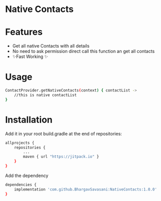 # Native Contacts


**Features**
=============
* Get all native Contacts with all details
* No need to ask permission direct call this function an get all contacts
* ✨Fast Working ✨

**Usage**
=============
```sh
ContactProvider.getNativeContacts(context) { contactList ->
    //this is native contactList
}
```

**Installation**
=============
Add it in your root build.gradle at the end of repositories:

```sh
allprojects {
    repositories {
        ...
        maven { url "https://jitpack.io" }
    }
}
```

Add the dependency
```sh
dependencies {
    implementation 'com.github.BhargavSavasani:NativeContacts:1.0.0'
}
```
